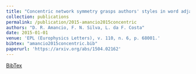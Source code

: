 ```yaml
---
title: "Concentric network symmetry grasps authors' styles in word adjacency networks"
collection: publications
permalink: /publication/2015-amancio2015concentric
authors: "D. R. Amancio, F. N. Silva, L. da F. Costa"
date: 2015-01-01
venue: 'EPL (Europhysics Letters), v. 110, n. 6, p. 68001.'
bibtex: "amancio2015concentric.bib"
paperurl: 'https://arxiv.org/abs/1504.02162'
---
```

[BibTex](http://filipinascimento.github.io/files/bibtex/amancio2015concentric.bib)
